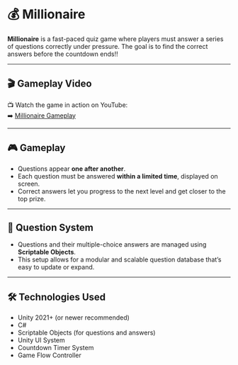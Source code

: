 # 💰 Millionaire

**Millionaire** is a fast-paced quiz game where players must answer a series of questions correctly under pressure. The goal is to find the correct answers before the countdown ends!!

---

## 🎬 Gameplay Video

📺 Watch the game in action on YouTube:  
➡️ [Millionaire Gameplay](https://youtu.be/ZZktif18zOY)


---

## 🎮 Gameplay

- Questions appear **one after another**.
- Each question must be answered **within a limited time**, displayed on screen.
- Correct answers let you progress to the next level and get closer to the top prize.

---

## 🧠 Question System

- Questions and their multiple-choice answers are managed using **Scriptable Objects**.
- This setup allows for a modular and scalable question database that’s easy to update or expand.

---

## 🛠️ Technologies Used

- Unity 2021+ (or newer recommended)
- C#
- Scriptable Objects (for questions and answers)
- Unity UI System
- Countdown Timer System
- Game Flow Controller

